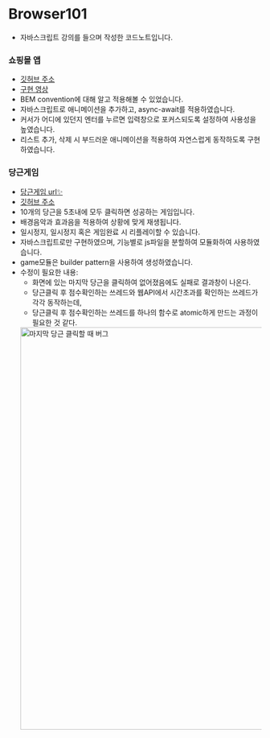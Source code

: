 # Browser101
- 자바스크립트 강의를 들으며 작성한 코드노트입니다.

### 쇼핑몰 앱
- [깃허브 주소](https://github.com/Hong-been/Browser101/tree/WebAPI/DOM/shopping-list)
- [구현 영상](https://sulfuric-lunge-ed9.notion.site/Shopping-List-561008354b2d421eb09451c170af42f5)
- BEM convention에 대해 알고 적용해볼 수 있었습니다.
- 자바스크립트로 애니메이션을 추가하고, async-await를 적용하였습니다.
- 커서가 어디에 있던지 엔터를 누르면 입력창으로 포커스되도록 설정하여 사용성을 높였습니다.
- 리스트 추가, 삭제 시 부드러운 애니메이션을 적용하여 자연스럽게 동작하도록 구현하였습니다.


### 당근게임
- [당근게임 url✨](https://hong-been.github.io/Browser101/)
- [깃허브 주소](https://github.com/Hong-been/Browser101/tree/carrot)
- 10개의 당근을 5초내에 모두 클릭하면 성공하는 게임입니다.
- 배경음악과 효과음을 적용하여 상황에 맞게 재생됩니다.
- 일시정지, 일시정지 혹은 게임완료 시 리플레이할 수 있습니다.
- 자바스크립트로만 구현하였으며, 기능별로 js파일을 분할하여 모듈화하여 사용하였습니다.
- game모듈은 builder pattern을 사용하여 생성하였습니다.
- 수정이 필요한 내용: 
  - 화면에 있는 마지막 당근을 클릭하여 없어졌음에도 실패로 결과창이 나온다.
  - 당근클릭 후 점수확인하는 쓰레드와 웹API에서 시간초과를 확인하는 쓰레드가 각각 동작하는데,
  - 당근클릭 후 점수확인하는 쓰레드를 하나의 함수로 atomic하게 만드는 과정이 필요한 것 같다.
   <img width="800" alt="마지막 당근 클릭할 때 버그" src="https://user-images.githubusercontent.com/65804460/137137673-74269e32-9a14-41b9-afbc-0e352da0f26d.png" margin="auto" style="margin:auto">
